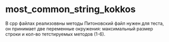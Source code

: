 # most_common_string_kokkos
В cpp файлах реализоввны методы
Питоновский файл нужен для теста, он принимает две переменные окружения: максимальный размер строки и кол-во тетстируемых методов (1-6).
